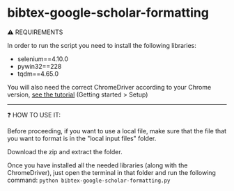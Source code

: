 # bibtex-google-scholar-formatting


:warning: REQUIREMENTS

In order to run the script you need to install the following libraries:
 - selenium==4.10.0
 - pywin32==228
 - tqdm==4.65.0
   
You will also need the correct ChromeDriver according to your Chrome version, [see the tutorial](https://sites.google.com/a/chromium.org/chromedriver/getting-started) (Getting started > Setup)

______
:question: HOW TO USE IT:

Before proceeding, if you want to use a local file, make sure that the file that you want to format is in the "local input files" folder.

Download the zip and extract the folder.

Once you have installed all the needed libraries (along with the ChromeDriver), just open the terminal in that folder and run the following command:  `python bibtex-google-scholar-formatting.py`
